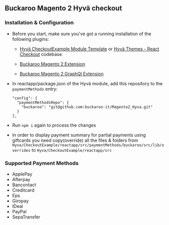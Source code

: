 ## Buckaroo Magento 2 Hyvä checkout

### Installation & Configuration 

- Before you start, make sure you've got a running installation of the following plugins:

  - [Hyvä CheckoutExample Module Template](https://github.com/hyva-themes/magento2-checkout-example) or [Hyvä Themes - React Checkout](https://github.com/hyva-themes/magento2-react-checkout) codebase.

  - [Buckaroo Magento 2 Extension](https://github.com/buckaroo-it/Magento2) 
  - [Buckaroo Magento 2 GraphQl Extension](https://github.com/buckaroo-it/Magento2_GraphQL) 
- In reactapp/package.json of the Hyvä module, add this repository to the `paymentMethods` entry:
  ```
  "config": {
    "paymentMethodsRepo": {
      "buckaroo": "git@github.com:buckaroo-it/Magento2_Hyva.git"
    }
  },
  ```
- Run `npm i` again to process the changes

- In order to display payment summary for partial payments using giftcards you need copy(override) all the files & folders from `Hyva/CheckoutExample/reactapp/src/paymentMethods/buckaroo/src/lib/overrides` to `Hyva/CheckoutExample/reactapp/src` 
### Supported Payment Methods

- ApplePay
- Afterpay
- Bancontact
- Creditcard
- Eps
- Giropay
- IDeal
- PayPal
- SepaTransfer
